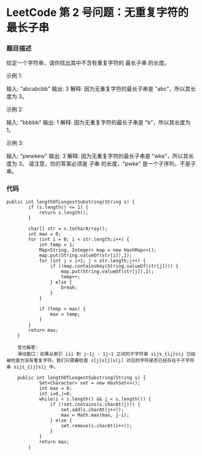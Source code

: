 # LeetCode 第 2 号问题：无重复字符的最长子串

### 题目描述
给定一个字符串，请你找出其中不含有重复字符的 最长子串 的长度。

示例 1:

输入: "abcabcbb"
输出: 3 
解释: 因为无重复字符的最长子串是 "abc"，所以其长度为 3。

示例 2:

输入: "bbbbb"
输出: 1
解释: 因为无重复字符的最长子串是 "b"，所以其长度为 1。

示例 3:

输入: "pwwkew"
输出: 3
解释: 因为无重复字符的最长子串是 "wke"，所以其长度为 3。
     请注意，你的答案必须是 子串 的长度，"pwke" 是一个子序列，不是子串。

### 代码
```
public int lengthOfLongestSubstring(String s) {
        if (s.length() <= 1) {
            return s.length();
        }

        char[] str = s.toCharArray();
        int max = 0;
        for (int i = 0; i < str.length;i++) {
            int temp = 1;
            Map<String, Integer> map = new HashMap<>();
            map.put(String.valueOf(str[i]),1);
            for (int j = i+1; j < str.length;j++) {
                if (!map.containsKey(String.valueOf(str[j]))) {
                    map.put(String.valueOf(str[j]),1);
                    temp++;
                } else {
                    break;
                }
            }

            if (temp > max) {
                max = temp;
            }
        }
        return max;
    }
    
    官方解答:
    滑动窗口：如果从索引 iii 到 j−1j - 1j−1 之间的子字符串 sijs_{ij}sij​ 已经被检查为没有重复字符。我们只需要检查 s[j]s[j]s[j] 对应的字符是否已经存在于子字符串 sijs_{ij}sij​ 中。

    public int lengthOfLongestSubstring(String s) {
            Set<Character> set = new HashSet<>();
            int max = 0;
            int i=0,j=0;
            while(i < s.length() && j < s.length()) {
                if (!set.contains(s.charAt(j))) {
                    set.add(s.charAt(j++));
                    max = Math.max(max, j-i);
                } else {
                    set.remove(s.charAt(i++));
                }
            }
            return max;
        }
```